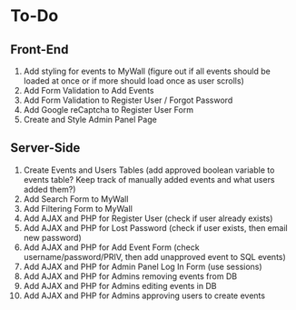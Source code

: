 # To-Do
## Front-End
1. Add styling for events to MyWall (figure out if all events should be loaded at once or if more should load once as user scrolls)
2. Add Form Validation to Add Events
3. Add Form Validation to Register User / Forgot Password
4. Add Google reCaptcha to Register User Form
5. Create and Style Admin Panel Page

## Server-Side
1. Create Events and Users Tables (add approved boolean variable to events table?  Keep track of manually added events and what users added them?)
2. Add Search Form to MyWall
3. Add Filtering Form to MyWall
4. Add AJAX and PHP for Register User (check if user already exists)
5. Add AJAX and PHP for Lost Password (check if user exists, then email new password)
6. Add AJAX and PHP for Add Event Form (check username/password/PRIV, then add unapproved event to SQL events)
7. Add AJAX and PHP for Admin Panel Log In Form (use sessions)
8. Add AJAX and PHP for Admins removing events from DB
9. Add AJAX and PHP for Admins editing events in DB
10. Add AJAX and PHP for Admins approving users to create events
